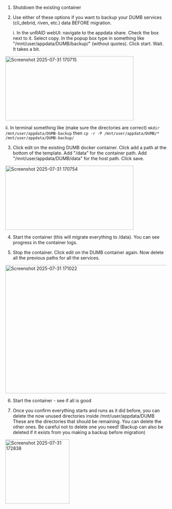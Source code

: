 1. Shutdown the existing container

2. Use either of these options if you want to backup your DUMB services (cli_debrid, riven, etc.) data BEFORE migration.

   i. In the unRAID webUI: navigate to the appdata share. Check the box next to it. Select copy. In the popup box type in something like "/mnt/user/appdata/DUMB/backup/" (without quotes). Click start. Wait. It takes a bit.

<img width="400" height="200" alt="Screenshot 2025-07-31 170715" src="https://github.com/user-attachments/assets/dc2798e3-d61b-4b59-be71-277ef4b1fa67" />

  ii. In terminal something like (make sure the directories are correct) ```mkdir /mnt/user/appdata/DUMB-backup``` then ```cp -r -P /mnt/user/appdata/DUMB/* /mnt/user/appdata/DUMB-backup/```

3. Click edit on the existing DUMB docker container. Click add a path at the bottom of the template. Add "/data" for the container path. Add "/mnt/user/appdata/DUMB/data" for the host path. Click save.

<img width="400" height="200" alt="Screenshot 2025-07-31 170754" src="https://github.com/user-attachments/assets/8e62dbaa-865b-4c9d-a885-b1661a992b4b" />

4. Start the container (this will migrate everything to /data). You can see progress in the container logs.

5. Stop the container. Click edit on the DUMB container again. Now delete all the previous paths for all the services.

<img width="600" height="400" alt="Screenshot 2025-07-31 171022" src="https://github.com/user-attachments/assets/1ced2d98-417f-4813-8f09-efa91a4d719c" />

6. Start the container - see if all is good

7. Once you confirm everything starts and runs as it did before, you can delete the now unused directories inside /mnt/user/appdata/DUMB These are the directories that should be remaining. You can delete the other ones. Be careful not to delete one you need! (Backup can also be deleted if it exists from you making a backup before migration)

<img width="200" height="200" alt="Screenshot 2025-07-31 172838" src="https://github.com/user-attachments/assets/7512c4b6-364f-4162-a290-73429828f069" />
